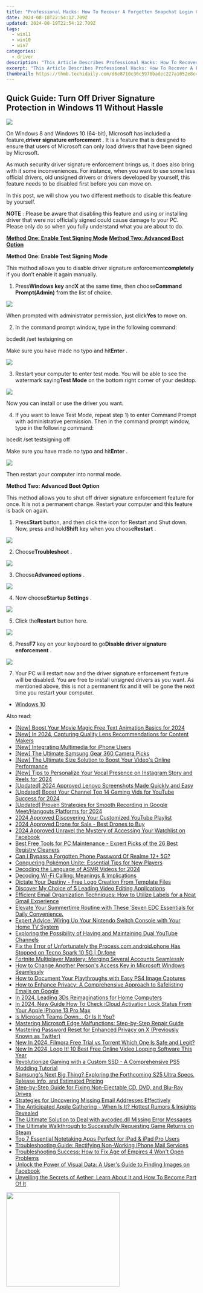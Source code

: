```yaml
---
title: "Professional Hacks: How To Recover A Forgetten Snapchat Login Credential"
date: 2024-08-18T22:54:12.709Z
updated: 2024-08-19T22:54:12.709Z
tags:
  - win11
  - win10
  - win7
categories:
  - driver
description: "This Article Describes Professional Hacks: How To Recover A Forgetten Snapchat Login Credential"
excerpt: "This Article Describes Professional Hacks: How To Recover A Forgetten Snapchat Login Credential"
thumbnail: https://thmb.techidaily.com/d6e8710c36c5978badec227a1052e8c4e84f42f10c18f1adcfe6fd4f956e57b1.jpg
---
```


## Quick Guide: Turn Off Driver Signature Protection in Windows 11 Without Hassle

![](https://images.drivereasy.com/wp-content/uploads/2017/02/img_58b52a003bb57.jpg)

 On Windows 8 and Windows 10 (64-bit), Microsoft has included a feature,**driver signature enforcement** . It is a feature that is designed to ensure that users of Microsoft can only load drivers that have been signed by Microsoft.

 As much security driver signature enforcement brings us, it does also bring with it some inconveniences. For instance, when you want to use some less official drivers, old unsigned drivers or drivers developed by yourself, this feature needs to be disabled first before you can move on.

 In this post, we will show you two different methods to disable this feature by yourself.

**NOTE** : Please be aware that disabling this feature and using or installing driver that were not officially signed could cause damage to your PC. Please only do so when you fully understand what you are about to do.

[**Method One: Enable Test Signing Mode**](https://tools.techidaily.com/drivereasy/download/)
[**Method Two: Advanced Boot Option**](https://tools.techidaily.com/drivereasy/download/)

 **Method One: Enable Test Signing Mode**

 This method allows you to disable driver signature enforcement**completely** if you don’t enable it again manually.

 1) Press**Windows key** and**X** at the same time, then choose**Command Prompt(Admin)** from the list of choice.

![](https://images.drivereasy.com/wp-content/uploads/2017/02/img_58b52400287b2.png)
  
 When prompted with administrator permission, just click**Yes** to move on.

 2) In the command prompt window, type in the following command:

bcdedit /set testsigning on

 Make sure you have made no typo and hit**Enter** .

![](https://images.drivereasy.com/wp-content/uploads/2017/02/img_58b5256f2d41d.jpg)

 3) Restart your computer to enter test mode. You will be able to see the watermark saying**Test Mode** on the bottom right corner of your desktop.

![](https://images.drivereasy.com/wp-content/uploads/2017/02/img_58b526cd6a758.jpg)

 Now you can install or use the driver you want.

 4) If you want to leave Test Mode, repeat step 1) to enter Command Prompt with administrative permission. Then in the command prompt window, type in the following command:

bcedit /set testsigning off

 Make sure you have made no typo and hit**Enter** .

![](https://images.drivereasy.com/wp-content/uploads/2017/02/img_58b5277821eea.jpg)

 Then restart your computer into normal mode.

**Method Two: Advanced Boot Option**

 This method allows you to shut off driver signature enforcement feature for once. It is not a permanent change. Restart your computer and this feature is back on again.

 1) Press**Start** button, and then click the icon for Restart and Shut down. Now, press and hold**Shift** key when you choose**Restart** .

![](https://images.drivereasy.com/wp-content/uploads/2017/02/img_58b5290902f87.png)
  
 2) Choose**Troubleshoot** .

![](https://images.drivereasy.com/wp-content/uploads/2017/02/img_58b52950e64a6.jpg)

 3) Choose**Advanced options** .

![](https://images.drivereasy.com/wp-content/uploads/2017/02/img_58b52981a7af8.jpg)

 4) Now choose**Startup Settings** .

![](https://images.drivereasy.com/wp-content/uploads/2017/02/img_58b529a600eb2.jpg)

 5) Click the**Restart** button here.

![](https://images.drivereasy.com/wp-content/uploads/2017/02/img_58b529d3d6368.jpg)

 6) Press**F7** key on your keyboard to go**Disable driver signature enforcement** .

![](https://images.drivereasy.com/wp-content/uploads/2017/02/img_58b52a003bb57.jpg)

 7) Your PC will restart now and the driver signature enforcement feature will be disabled. You are free to install unsigned drivers as you want. As mentioned above, this is not a permanent fix and it will be gone the next time you restart your computer.

* [Windows 10](https://tools.techidaily.com/drivereasy/download/)

<ins class="adsbygoogle"
     style="display:block"
     data-ad-format="autorelaxed"
     data-ad-client="ca-pub-7571918770474297"
     data-ad-slot="1223367746"></ins>



<ins class="adsbygoogle"
     style="display:block"
     data-ad-client="ca-pub-7571918770474297"
     data-ad-slot="8358498916"
     data-ad-format="auto"
     data-full-width-responsive="true"></ins>

<span class="atpl-alsoreadstyle">Also read:</span>
<div><ul>
<li><a href="https://fox-http.techidaily.com/new-boost-your-movie-magic-free-text-animation-basics-for-2024/"><u>[New] Boost Your Movie Magic  Free Text Animation Basics for 2024</u></a></li>
<li><a href="https://facebook-record-videos.techidaily.com/new-in-2024-capturing-quality-lens-recommendations-for-content-makers/"><u>[New] In 2024, Capturing Quality  Lens Recommendations for Content Makers</u></a></li>
<li><a href="https://extra-support.techidaily.com/new-integrating-multimedia-for-iphone-users/"><u>[New] Integrating Multimedia for iPhone Users</u></a></li>
<li><a href="https://some-skills.techidaily.com/new-the-ultimate-samsung-gear-360-camera-picks/"><u>[New] The Ultimate Samsung Gear 360 Camera Picks</u></a></li>
<li><a href="https://facebook-record-videos.techidaily.com/new-the-ultimate-size-solution-to-boost-your-videos-online-performance/"><u>[New] The Ultimate Size Solution to Boost Your Video's Online Performance</u></a></li>
<li><a href="https://instagram-video-recordings.techidaily.com/new-tips-to-personalize-your-vocal-presence-on-instagram-story-and-reels-for-2024/"><u>[New] Tips to Personalize Your Vocal Presence on Instagram Story and Reels for 2024</u></a></li>
<li><a href="https://visual-screen-recording.techidaily.com/updated-2024-approved-lenovo-screenshots-made-quickly-and-easy/"><u>[Updated] 2024 Approved  Lenovo Screenshots Made Quickly and Easy</u></a></li>
<li><a href="https://facebook-video-footage.techidaily.com/updated-boost-your-channel-top-14-gaming-vids-for-youtube-success-for-2024/"><u>[Updated] Boost Your Channel  Top 14 Gaming Vids for YouTube Success for 2024</u></a></li>
<li><a href="https://screen-capture.techidaily.com/updated-proven-strategies-for-smooth-recording-in-google-meethangouts-platforms-for-2024/"><u>[Updated] Proven Strategies for Smooth Recording in Google Meet/Hangouts Platforms for 2024</u></a></li>
<li><a href="https://youtube-clips.techidaily.com/2024-approved-discovering-your-customized-youtube-playlist/"><u>2024 Approved  Discovering Your Customized YouTube Playlist</u></a></li>
<li><a href="https://article-knowledge.techidaily.com/2024-approved-drone-for-sale-best-drones-to-buy/"><u>2024 Approved  Drone for Sale - Best Drones to Buy</u></a></li>
<li><a href="https://facebook-video-files.techidaily.com/2024-approved-unravel-the-mystery-of-accessing-your-watchlist-on-facebook/"><u>2024 Approved  Unravel the Mystery of Accessing Your Watchlist on Facebook</u></a></li>
<li><a href="https://tech-renaissance.techidaily.com/best-free-tools-for-pc-maintenance-expert-picks-of-the-26-best-registry-cleaners/"><u>Best Free Tools for PC Maintenance - Expert Picks of the 26 Best Registry Cleaners</u></a></li>
<li><a href="https://easy-unlock-android.techidaily.com/can-i-bypass-a-forgotten-phone-password-of-realme-12plus-5g-by-drfone-android/"><u>Can I Bypass a Forgotten Phone Password Of Realme 12+ 5G?</u></a></li>
<li><a href="https://tech-renaissance.techidaily.com/conquering-pokemon-unite-essential-tips-for-new-players/"><u>Conquering Pokémon Unite: Essential Tips for New Players</u></a></li>
<li><a href="https://youtube-videos.techidaily.com/decoding-the-language-of-asmr-videos-for-2024/"><u>Decoding the Language of ASMR Videos for 2024</u></a></li>
<li><a href="https://tech-renaissance.techidaily.com/decoding-wi-fi-calling-meanings-and-implications/"><u>Decoding Wi-Fi Calling: Meanings & Implications</u></a></li>
<li><a href="https://extra-tips.techidaily.com/dictate-your-destiny-free-logo-creation-from-template-files/"><u>Dictate Your Destiny - Free Logo Creation From Template Files</u></a></li>
<li><a href="https://tech-renaissance.techidaily.com/discover-my-choice-of-5-leading-video-editing-applications/"><u>Discover My Choice of 5 Leading Video Editing Applications</u></a></li>
<li><a href="https://tech-renaissance.techidaily.com/efficient-email-organization-techniques-how-to-utilize-labels-for-a-neat-gmail-experience/"><u>Efficient Email Organization Techniques: How to Utilize Labels for a Neat Gmail Experience</u></a></li>
<li><a href="https://tech-renaissance.techidaily.com/elevate-your-summertime-routine-with-these-seven-edc-essentials-for-daily-convenience/"><u>Elevate Your Summertime Routine with These ˈSeven EDC Essentials for Daily Convenience.</u></a></li>
<li><a href="https://tech-renaissance.techidaily.com/expert-advice-wiring-up-your-nintendo-switch-console-with-your-home-tv-system/"><u>Expert Advice: Wiring Up Your Nintendo Switch Console with Your Home TV System</u></a></li>
<li><a href="https://tech-renaissance.techidaily.com/exploring-the-possibility-of-having-and-maintaining-dual-youtube-channels/"><u>Exploring the Possibility of Having and Maintaining Dual YouTube Channels</u></a></li>
<li><a href="https://howto.techidaily.com/fix-the-error-of-unfortunately-the-processcomandroidphone-has-stopped-on-tecno-spark-10-5g-drfone-by-drfone-fix-android-problems-fix-android-problems/"><u>Fix the Error of Unfortunately the Process.com.android.phone Has Stopped on Tecno Spark 10 5G | Dr.fone</u></a></li>
<li><a href="https://tech-renaissance.techidaily.com/fortnite-multiplayer-mastery-merging-several-accounts-seamlessly/"><u>Fortnite Multiplayer Mastery: Merging Several Accounts Seamlessly</u></a></li>
<li><a href="https://tech-renaissance.techidaily.com/how-to-change-another-persons-access-key-in-microsoft-windows-seamlessly/"><u>How to Change Another Person's Access Key in Microsoft Windows Seamlessly</u></a></li>
<li><a href="https://tech-renaissance.techidaily.com/how-to-document-your-playthroughs-with-easy-ps4-image-captures/"><u>How to Document Your Playthroughs with Easy PS4 Image Captures</u></a></li>
<li><a href="https://tech-renaissance.techidaily.com/how-to-enhance-privacy-a-comprehensive-approach-to-safelisting-emails-on-google/"><u>How to Enhance Privacy: A Comprehensive Approach to Safelisting Emails on Google</u></a></li>
<li><a href="https://desktop-recording.techidaily.com/in-2024-leading-3ds-reimaginations-for-home-computers/"><u>In 2024, Leading 3Ds Reimaginations for Home Computers</u></a></li>
<li><a href="https://activate-lock.techidaily.com/in-2024-new-guide-how-to-check-icloud-activation-lock-status-from-your-apple-iphone-13-pro-max-by-drfone-ios/"><u>In 2024, New Guide How To Check iCloud Activation Lock Status From Your Apple iPhone 13 Pro Max</u></a></li>
<li><a href="https://tech-renaissance.techidaily.com/is-microsoft-teams-down-or-is-it-you/"><u>Is Microsoft Teams Down... Or Is It You?</u></a></li>
<li><a href="https://tech-recovery.techidaily.com/mastering-microsoft-edge-malfunctions-step-by-step-repair-guide/"><u>Mastering Microsoft Edge Malfunctions: Step-by-Step Repair Guide</u></a></li>
<li><a href="https://tech-renaissance.techidaily.com/mastering-password-reset-for-enhanced-privacy-on-x-previously-known-as-twitter/"><u>Mastering Password Reset for Enhanced Privacy on X (Previously Known as Twitter)</u></a></li>
<li><a href="https://video-content-creator.techidaily.com/new-in-2024-filmora-free-trial-vs-torrent-which-one-is-safe-and-legit/"><u>New In 2024, Filmora Free Trial vs Torrent Which One Is Safe and Legit?</u></a></li>
<li><a href="https://ai-driven-video-production.techidaily.com/new-in-2024-loop-it-10-best-free-online-video-looping-software-this-year/"><u>New In 2024, Loop It! 10 Best Free Online Video Looping Software This Year</u></a></li>
<li><a href="https://tech-renaissance.techidaily.com/revolutionize-gaming-with-a-custom-ssd-a-comprehensive-ps5-modding-tutorial/"><u>Revolutionize Gaming with a Custom SSD - A Comprehensive PS5 Modding Tutorial</u></a></li>
<li><a href="https://tech-renaissance.techidaily.com/samsungs-next-big-thing-exploring-the-forthcoming-s25-ultra-specs-release-info-and-estimated-pricing/"><u>Samsung's Next Big Thing? Exploring the Forthcoming S25 Ultra Specs, Release Info, and Estimated Pricing</u></a></li>
<li><a href="https://tech-renaissance.techidaily.com/step-by-step-guide-for-fixing-non-ejectable-cd-dvd-and-blu-ray-drives/"><u>Step-by-Step Guide for Fixing Non-Ejectable CD, DVD, and Blu-Ray Drives</u></a></li>
<li><a href="https://tech-renaissance.techidaily.com/strategies-for-uncovering-missing-email-addresses-effectively/"><u>Strategies for Uncovering Missing Email Addresses Effectively</u></a></li>
<li><a href="https://tech-renaissance.techidaily.com/the-anticipated-apple-gathering-when-is-it-hottest-rumors-and-insights-revealed/"><u>The Anticipated Apple Gathering - When Is It? Hottest Rumors & Insights Revealed</u></a></li>
<li><a href="https://tech-renaissance.techidaily.com/the-ultimate-solution-to-deal-with-avcodecdll-missing-error-messages/"><u>The Ultimate Solution to Deal with avcodec.dll Missing Error Messages</u></a></li>
<li><a href="https://tech-renaissance.techidaily.com/the-ultimate-walkthrough-to-successfully-requesting-game-returns-on-steam/"><u>The Ultimate Walkthrough to Successfully Requesting Game Returns on Steam</u></a></li>
<li><a href="https://tech-renaissance.techidaily.com/top-7-essential-notetaking-apps-perfect-for-ipad-and-ipad-pro-users/"><u>Top 7 Essential Notetaking Apps Perfect for iPad & iPad Pro Users</u></a></li>
<li><a href="https://tech-renaissance.techidaily.com/troubleshooting-guide-rectifying-non-working-iphone-mail-services/"><u>Troubleshooting Guide: Rectifying Non-Working iPhone Mail Services</u></a></li>
<li><a href="https://program-issues.techidaily.com/troubleshooting-success-how-to-fix-age-of-empires-4-wont-open-problems/"><u>Troubleshooting Success: How to Fix Age of Empires 4 Won't Open Problems</u></a></li>
<li><a href="https://tech-renaissance.techidaily.com/unlock-the-power-of-visual-data-a-users-guide-to-finding-images-on-facebook/"><u>Unlock the Power of Visual Data: A User's Guide to Finding Images on Facebook</u></a></li>
<li><a href="https://tech-renaissance.techidaily.com/unveiling-the-secrets-of-aether-learn-about-it-and-how-to-become-part-of-it/"><u>Unveiling the Secrets of Aether: Learn About It and How To Become Part Of It</u></a></li>
</ul></div>

<!-- affiliate ads begin -->
<a href="https://united.elfm.net/c/5597632/748964/4704" target="_top" id="748964"><img src="//a.impactradius-go.com/display-ad/4704-748964" border="0" alt="" width="300" height="250"/></a><img height="0" width="0" src="https://united.elfm.net/i/5597632/748964/4704" style="position:absolute;visibility:hidden;" border="0" />
<!-- affiliate ads end -->